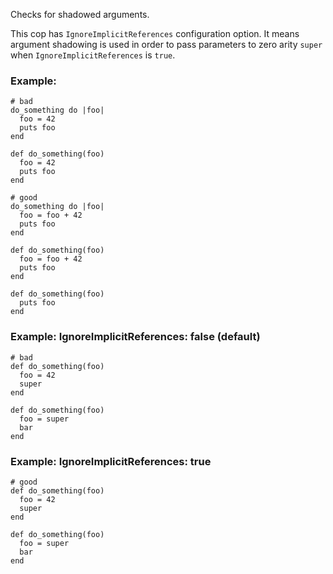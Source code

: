 Checks for shadowed arguments.

This cop has `IgnoreImplicitReferences` configuration option.
It means argument shadowing is used in order to pass parameters
to zero arity `super` when `IgnoreImplicitReferences` is `true`.

### Example:

    # bad
    do_something do |foo|
      foo = 42
      puts foo
    end

    def do_something(foo)
      foo = 42
      puts foo
    end

    # good
    do_something do |foo|
      foo = foo + 42
      puts foo
    end

    def do_something(foo)
      foo = foo + 42
      puts foo
    end

    def do_something(foo)
      puts foo
    end

### Example: IgnoreImplicitReferences: false (default)

    # bad
    def do_something(foo)
      foo = 42
      super
    end

    def do_something(foo)
      foo = super
      bar
    end

### Example: IgnoreImplicitReferences: true

    # good
    def do_something(foo)
      foo = 42
      super
    end

    def do_something(foo)
      foo = super
      bar
    end
